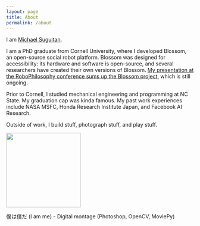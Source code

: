 ```yaml
---
layout: page
title: About
permalink: /about
---
```


I am [Michael Suguitan](https://scholar.google.com/citations?user=LzEyxcsAAAAJ).

I am a PhD graduate from Cornell University, where I developed Blossom, an open-source social robot platform. Blossom was designed for accessibility: its hardware and software is open-source, and several researchers have created their own versions of Blossom. [My presentation at the RoboPhilosophy conference sums up the Blossom project](https://www.youtube.com/watch?v=si2D6TpGEFE&feature=youtu.be), which is still ongoing.

Prior to Cornell, I studied mechanical engineering and programming at NC State. My graduation cap was kinda famous. My past work experiences include NASA MSFC, Honda Research Institute Japan, and Facebook AI Research. 

<!-- Blossom is a platform for researching generative behaviors through deep neural networks. Through encoder-decoder networks, Blossom 'remixes' user-made movements into autonomously generated behaviors.

Blossom also acts as a telepresence platform, controlled via a smartphone's mobile browser and the remote user's physical movement. -->



Outside of work, I build stuff,
photograph stuff,
and play stuff.

<!-- ![digital montage](/assets/img/boku_bw.gif){width: 200px;} -->
<!-- ![digital montage](/assets/img/boku_bw.gif =250x) -->
<img src="/assets/img/boku_bw.gif" width="200">

僕は僕だ (I am me) - Digital montage (Photoshop, OpenCV, MoviePy)
